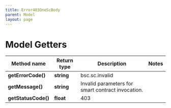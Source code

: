 ```yaml
---
title: Error403OneScBody
parent: Model
layout: page
---
```


# Model Getters

Method name | Return type | Description | Notes
------------ | ------------- | ------------- | -------------
**getErrorCode()** | **string** | bsc.sc.invalid |
**getMessage()** | **string** | Invalid parameters for smart contract invocation. |
**getStatusCode()** | **float** | 403 |

